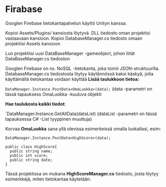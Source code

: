 # Firabase
Googlen Firebase tietokantapalvelun käyttö Unityn kanssa. 

Kopioi Assets/Plugins/ kansiosta löytyvä .DLL tiedosto oman projektisi vastaavaan kansioon.
Kopioi DatabaseManager.cs tiedosto omaan projektiisi Assets kansioon

Luo projektiisi uusi DataBaseManager -gameobject, johon liität DataBaseManager.cs tiedoston

Googlen Firebase on ns. NoSQL -tietokanta, joka toimii JSON-struktuurilla. DatabaseManager.cs
tiedostosta löytyy käytännössä kaksi käskyä, joita käyttämällä tietokantaa voidaan käyttää
**Lisää taulukkoon tietoa:**

`DataManager.Instance.PostData<OmaLuokka>(data);`
(data -parametri on tässä tapauksess OmaLuokka -kuuluva objekti

**Hae taulukosta kaikki tiedot**:

`DataManager.Instance.GetAllData<OmaLuokka>(dataList)
(dataList -parametri on tässä tapauksessa C# -List tyyppinen muuttuja)

Korvaa **OmaLuokka** sana yllä olevissa esimerkeissä omalla luokallasi, esim:

`DataManager.Instance.PostData<HighScore>(data);`

```
public class HighScore{
  public string name; 
  public int score; 
  public string date; 
}
```

Tässä projektissa on mukana **HighScoreManager.cs** tiedosto, josta löytyy esimerkkejä, miten tietokantaa käytetään.
